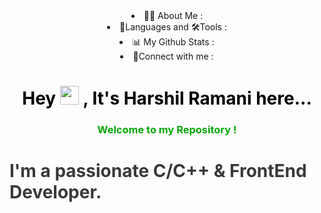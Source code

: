 <center><nav class="table-of-contents mynav"><ulstyle="list-style-type:none;"id="first-link"><li><ahref="#%F0%9F%99%8B%E2%80%8D%E2%99%82%EF%B8%8F-about-me">👩‍💻 About Me : </a></li><li><ahref="#%F0%9F%9A%80-languages-and-tools%3A">🧬Languages and 🛠Tools : </a></li><li><ahref="#%F0%9F%93%8A-my-github-stats">📊 My Github Stats : </a></li><li><ahref="#connect-with-me%3A">🔗Connect with me : </a></li></ul></nav><imgstyle="max-width:100%;max-height:70%;border:5px solid white; margin:20px;"src="https://i.pinimg.com/736x/cb/c3/d6/cbc3d6bdbd5d5677272ae4f5fbcefdcf.jpg"alt='hr097'></center>


<h1 align="center" style="color:black;">Hey  <img src="https://raw.githubusercontent.com/MartinHeinz/MartinHeinz/master/wave.gif" width="30px"> , It's Harshil Ramani here...</h1>
<h3 align="center" id="you__Can__give__animation" style="color:rgb(7, 167, 7);">Welcome to my Repository ! <br> <h1 id=you__Can__give__animation" style="color:rgb(58, 57, 57);">I'm a passionate C/C++ & FrontEnd Developer.</h1></h3><img style="max-width:50px;max-height:50px;" src="https://cdn-icons-png.flaticon.com/512/256/256672.png" alt="">
